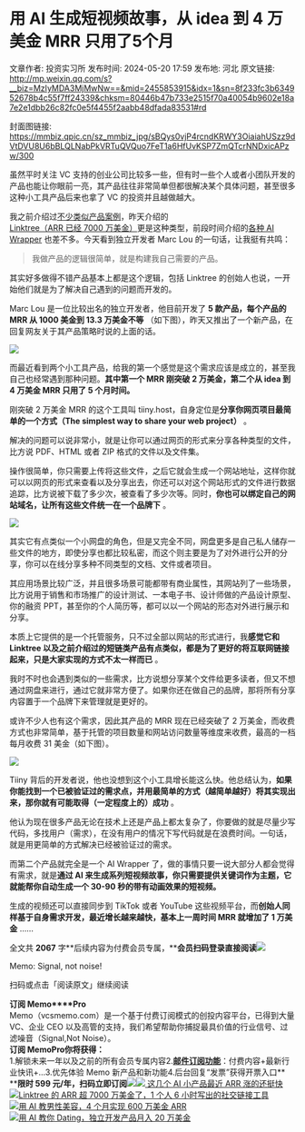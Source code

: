 # 用 AI 生成短视频故事，从 idea 到 4 万美金 MRR 只用了5个月

文章作者: 投资实习所
发布时间: 2024-05-20 17:59
发布地: 河北
原文链接: http://mp.weixin.qq.com/s?__biz=MzIyMDA3MjMwNw==&mid=2455853915&idx=1&sn=8f233fc3b634952678b4c55f7ff24339&chksm=80446b47b733e2515f70a40054b9602e18a7e2e1dbb26c82fc0e5f4455f2aabb48dfada83531#rd

封面图链接: https://mmbiz.qpic.cn/sz_mmbiz_jpg/sBQys0vjP4rcndKRWY3OiaiahUSzz9dVtDVU8U6bBLQLNabPkVRTuQVQuo7FeT1a6HfUvKSP7ZmQTcrNNDxicAPzw/300

虽然平时关注 VC
支持的创业公司比较多一些，但有时一些个人或者小团队开发的产品也能让你眼前一亮，其产品往往非常简单但都很解决某个具体问题，甚至很多这种小工具产品后来也拿了
VC 的投资并且越做越大。

我之前介绍过[不少类似产品案例](http://mp.weixin.qq.com/s?__biz=MzIyMDA3MjMwNw==&mid=2455852704&idx=1&sn=36b0f4c8946a4a24cb4bda42100240d5&chksm=804466bcb733efaa67db180a849bc8031b526ef272dbf87993b66b68545e4417b40fa5e5d0a6&scene=21#wechat_redirect)，昨天介绍的
[Linktree（ARR 已经 7000
万美金）](http://mp.weixin.qq.com/s?__biz=MzIyMDA3MjMwNw==&mid=2455853902&idx=1&sn=2d7906eb5b83af287c195c7e96421fe5&chksm=80446b52b733e244e59c290054cb4ef31d9fb5a2d17bc6eed3e10d9a10edeb848e430c2d8867&scene=21#wechat_redirect)更是这种类型，前段时间介绍的[各种
AI
Wrapper](http://mp.weixin.qq.com/s?__biz=MzIyMDA3MjMwNw==&mid=2455853803&idx=1&sn=ca65e6937688e81bc7ad3605bda00663&chksm=80446af7b733e3e1003b52e815b29ee391c8340d9b574d1b9c626e56f7da33c6e36f71398e18&scene=21#wechat_redirect)
也差不多。今天看到独立开发者 Marc Lou 的一句话，让我挺有共鸣：

> 我做产品的逻辑很简单，就是构建我自己需要的产品。

其实好多做得不错产品基本上都是这个逻辑，包括 Linktree 的创始人也说，一开始他们就是为了解决自己遇到的问题而开发的。

Marc Lou 是一位比较出名的独立开发者，他目前开发了 **5 款产品，每个产品的 MRR 从 1000 美金到 13.3 万美金不等**
（如下图），昨天又推出了一个新产品，在回复网友关于其产品策略时说的上面的话。

![](https://mmbiz.qpic.cn/sz_mmbiz_png/sBQys0vjP4rcndKRWY3OiaiahUSzz9dVtDcYXnSouiaLDw8Jiaf7qia0L934ic55I0JMOB0UX3gJSq1sIXOicOUptfmWQ/640?wx_fmt=png&from=appmsg)

而最近看到两个小工具产品，给我的第一个感觉是这个需求应该是成立的，甚至我自己也经常遇到那种问题。**其中第一个 MRR 刚突破 2 万美金，第二个从
idea 到 4 万美金 MRR 只用了 5 个月时间。**

刚突破 2 万美金 MRR 的这个工具叫 tiiny.host，自身定位是**分享你网页项目最简单的一个方式（The simplest way to
share your web project）** 。

解决的问题可以说非常小，就是让你可以通过网页的形式来分享各种类型的文件，比方说 PDF、HTML 或者 ZIP 格式的文件以及文件集。

操作很简单，你只需要上传将这些文件，之后它就会生成一个网站地址，这样你就可以以网页的形式来查看以及分享出去，你还可以对这个网站形式的文件进行数据追踪，比方说被下载了多少次，被查看了多少次等。同时，**你也可以绑定自己的网站域名，让所有这些文件统一在一个品牌下**
。

![](https://mmbiz.qpic.cn/sz_mmbiz_png/sBQys0vjP4rcndKRWY3OiaiahUSzz9dVtDicIib3cXbyLWDMDiaWd57bGA3ODsLylys2bZwDY5noAUq33hJunJ4XFDA/640?wx_fmt=png&from=appmsg)

其实它有点类似一个小网盘的角色，但是又完全不同，网盘更多是自己私人储存一些文件的地方，即使分享也都比较私密，而这个则主要是为了对外进行公开的分享，你可以在线分享多种不同类型的文档、文件或者项目。

其应用场景比较广泛，并且很多场景可能都带有商业属性，其网站列了一些场景，比方说用于销售和市场推广的设计测试、一本电子书、设计师做的产品设计原型、你的融资
PPT，甚至你的个人简历等，都可以以一个网站的形态对外进行展示和分享。

本质上它提供的是一个托管服务，只不过全部以网站的形式进行，我**感觉它和 Linktree
以及之前介绍过的短链类产品有点类似，都是为了更好的将互联网链接起来，只是大家实现的方式不太一样而已** 。

我时不时也会遇到类似的一些需求，比方说想分享某个文件给更多读者，但又不想通过网盘来进行，通过它就非常方便了。如果你还在做自己的品牌，那将所有分享内容置于一个品牌下来管理就是更好的。

或许不少人也有这个需求，因此其产品的 MRR 现在已经突破了 2
万美金，而收费方式也非常简单，基于托管的项目数量和网站访问数量等维度来收费，最高的一档每月收费 31 美金（如下图）。

![](https://mmbiz.qpic.cn/sz_mmbiz_png/sBQys0vjP4rcndKRWY3OiaiahUSzz9dVtDeNqcnSguxYS5uI93FSPzU15jdboHUwOib6BzqruoRprMC2b84zScw9g/640?wx_fmt=png&from=appmsg)

Tiiny
背后的开发者说，他也没想到这个小工具增长能这么快。他总结认为，**如果你能找到一个已被验证过的需求点，并用最简单的方式（越简单越好）将其实现出来，那你就有可能取得（一定程度上的）成功**
。

他认为现在很多产品无论在技术上还是产品上都太复杂了，你要做的就是尽量少写代码，多找用户（需求），在没有用户的情况下写代码就是在浪费时间。一句话，就是用更简单的方式解决已经被验证过的需求。

而第二个产品就完全是一个 AI Wrapper 了，做的事情只要一说大部分人都会觉得有需求，就是**通过 AI
来生成系列短视频故事，你只需要提供关键词作为主题，它就能帮你自动生成一个 30-90 秒的带有动画效果的短视频。**

生成的视频还可以直接同步到 TikTok 或者 YouTube 这些视频平台，而**创始人同样基于自身需求开发，最近增长越来越快，基本上一周时间 MRR
就增加了 1 万美金** ……

全文共 **2067**
字**后续内容为付费会员专属，****会员扫码登录直接阅读**![](https://mmbiz.qpic.cn/sz_mmbiz_png/sBQys0vjP4rcndKRWY3OiaiahUSzz9dVtD1cKBS1DMPKDliam0uTX6wGqxNicWcl23jgGmgiaa59tyfw6H4mywOzg2Q/640?wx_fmt=png&from=appmsg)  

Memo: Signal, not noise!

扫码或点击「阅读原文」继续阅读

**订阅 Memo****Pro**  
Memo（vcsmemo.com）是一个基于付费订阅模式的创投内容平台，已得到大量 VC、企业 CEO
以及高管的支持，我们希望帮助你捕捉最具价值的行业信号、过滤噪音（Signal,Not Noise）。  
**订阅 Memo****Pro****你将获得：**  
1.解锁未来一年以及之前的所有会员专属内容2.[**邮件订阅功能**](http://mp.weixin.qq.com/s?__biz=MzIyMDA3MjMwNw==&mid=2455853781&idx=1&sn=b6f8e3ddc87e9531f3f8c3e9cd98bd9f&chksm=80446ac9b733e3df93b89c17e905182bda7f4d132f3ac468961dfd70badeb92b9fcdf9f7083b&scene=21#wechat_redirect)：付费内容+最新行业快讯+...3.优先体验
Memo 新产品和新功能4.后台回复“发票”获得开票入口**  
****限时 599
元/年，扫码立即订阅**![](https://mmbiz.qpic.cn/mmbiz_png/mrJibAziaMQhQGoNHniac6wGOyRe172dlS0HCYicyjiaCTtly2pULIz6YPNsXeRjoQFSuDYezsia4ibhbAc1X3GKtVRyw/640?wx_fmt=png&wxfrom=5&wx_lazy=1&wx_co=1)[![](https://mmbiz.qpic.cn/sz_mmbiz_jpg/sBQys0vjP4oicHP6yu3aNDVXZF2PEebFaXALq0MWcC0ZT663NTN1H8o8cUYcesudFxzm4DM3BWWx2VaclrYf2tA/640?wx_fmt=jpeg)
这几个 AI 小产品最近 ARR
涨的还挺快](https://mp.weixin.qq.com/s?__biz=MzIyMDA3MjMwNw==&mid=2455852704&idx=1&sn=36b0f4c8946a4a24cb4bda42100240d5&chksm=804466bcb733efaa67db180a849bc8031b526ef272dbf87993b66b68545e4417b40fa5e5d0a6&scene=21#wechat_redirect)  
[![](https://mmbiz.qpic.cn/sz_mmbiz_jpg/sBQys0vjP4oRksToqIevHokF9o4KTTwTRFSwptZ2AADIaXtm0sLOPwg1M0IqCqia3TwmZkTib4ia3ibl9ovTJcCmibQ/640?wx_fmt=jpeg)Linktree
的 ARR 超 7000 万美金了，1 个人 6
小时写出的社交链接工具](https://mp.weixin.qq.com/s?__biz=MzIyMDA3MjMwNw==&mid=2455853902&idx=1&sn=2d7906eb5b83af287c195c7e96421fe5&chksm=80446b52b733e244e59c290054cb4ef31d9fb5a2d17bc6eed3e10d9a10edeb848e430c2d8867&scene=21#wechat_redirect)  
[![](https://mmbiz.qpic.cn/sz_mmbiz_jpg/sBQys0vjP4oGiae6Mg3EFYxcXicSy5Vjj5OtyicMyYxJDdtiaia0qjLPHrNqaeDc8KazQWDmZgkDnqGQDowstGNrzyA/640?wx_fmt=jpeg)用
AI 教男性美容，4 个月实现 600 万美金
ARR](https://mp.weixin.qq.com/s?__biz=MzIyMDA3MjMwNw==&mid=2455853803&idx=1&sn=ca65e6937688e81bc7ad3605bda00663&chksm=80446af7b733e3e1003b52e815b29ee391c8340d9b574d1b9c626e56f7da33c6e36f71398e18&scene=21#wechat_redirect)  
[![](https://mmbiz.qpic.cn/sz_mmbiz_jpg/sBQys0vjP4rnEzNvwfaYT1GCZqfFWRdbZ3kpHGPglLBYUH8foXicOahicCMGjM840EmmTibX1OX6nfFWVUsufDyyw/640?wx_fmt=jpeg)用
AI 教你 Dating，独立开发产品月入 20
万美金](https://mp.weixin.qq.com/s?__biz=MzIyMDA3MjMwNw==&mid=2455853794&idx=1&sn=5f43e9f8d7bbfcdec46c6866f953fa4d&chksm=80446afeb733e3e856769924559e3c3288781797f35ccc773c553cbde36f1b357008da1ceb61&scene=21#wechat_redirect)

  

